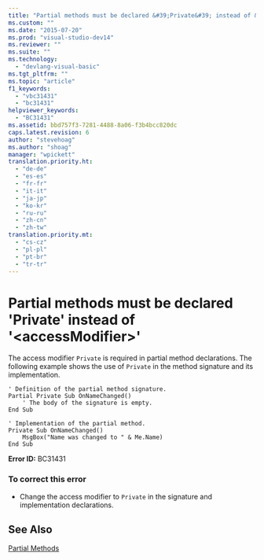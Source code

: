 ```yaml
---
title: "Partial methods must be declared &#39;Private&#39; instead of &#39;&lt;accessModifier&gt;&#39;"
ms.custom: ""
ms.date: "2015-07-20"
ms.prod: "visual-studio-dev14"
ms.reviewer: ""
ms.suite: ""
ms.technology: 
  - "devlang-visual-basic"
ms.tgt_pltfrm: ""
ms.topic: "article"
f1_keywords: 
  - "vbc31431"
  - "bc31431"
helpviewer_keywords: 
  - "BC31431"
ms.assetid: bbd757f3-7281-4488-8a06-f3b4bcc820dc
caps.latest.revision: 6
author: "stevehoag"
ms.author: "shoag"
manager: "wpickett"
translation.priority.ht: 
  - "de-de"
  - "es-es"
  - "fr-fr"
  - "it-it"
  - "ja-jp"
  - "ko-kr"
  - "ru-ru"
  - "zh-cn"
  - "zh-tw"
translation.priority.mt: 
  - "cs-cz"
  - "pl-pl"
  - "pt-br"
  - "tr-tr"
---
```

# Partial methods must be declared &#39;Private&#39; instead of &#39;&lt;accessModifier&gt;&#39;
The access modifier `Private` is required in partial method declarations. The following example shows the use of `Private` in the method signature and its implementation.  
  
```vb#  
' Definition of the partial method signature.  
Partial Private Sub OnNameChanged()  
    ' The body of the signature is empty.  
End Sub  
```  
  
```vb#  
' Implementation of the partial method.  
Private Sub OnNameChanged()  
    MsgBox("Name was changed to " & Me.Name)  
End Sub  
```  
  
 **Error ID:** BC31431  
  
### To correct this error  
  
-   Change the access modifier to `Private` in the signature and implementation declarations.  
  
## See Also  
 [Partial Methods](../../visual-basic/language-reference/procedures/partial-methods.md)